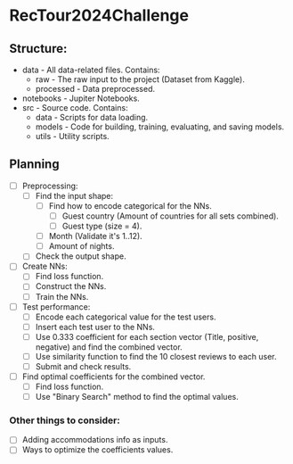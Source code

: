 # RecTour2024Challenge

## Structure:
* data - All data-related files. Contains:
    * raw - The raw input to the project (Dataset from Kaggle).
    * processed - Data preprocessed.
* notebooks - Jupiter Notebooks.
* src - Source code. Contains:
    * data - Scripts for data loading.
    * models - Code for building, training, evaluating, and saving models.
    * utils - Utility scripts.

## Planning

- [ ] Preprocessing:
    - [ ] Find the input shape:
        - [ ] Find how to encode categorical for the NNs.
            - [ ] Guest country (Amount of countries for all sets combined).
            - [ ] Guest type (size = 4).
        - [ ] Month (Validate it's 1..12).
        - [ ] Amount of nights.
    - [ ] Check the output shape.

- [ ] Create NNs:
    - [ ] Find loss function.
    - [ ] Construct the NNs.
    - [ ] Train the NNs.

- [ ] Test performance:
    - [ ] Encode each categorical value for the test users.
    - [ ] Insert each test user to the NNs.
    - [ ] Use 0.333 coefficient for each section vector (Title, positive, negative) and find the combined vector.
    - [ ] Use similarity function to find the 10 closest reviews to each user.
    - [ ] Submit and check results.

- [ ] Find optimal coefficients for the combined vector.
    - [ ] Find loss function.
    - [ ] Use "Binary Search" method to find the optimal values.

### Other things to consider:
- [ ] Adding accommodations info as inputs.
- [ ] Ways to optimize the coefficients values.